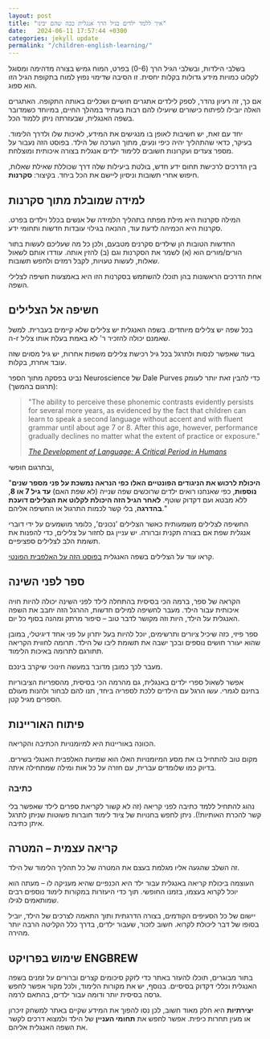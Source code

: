 ```yaml
---
layout: post
title: "איך ללמד ילדים בגיל הרך אנגלית ככה שהם יבינו"
date:   2024-06-11 17:57:44 +0300
categories: jekyll update
permalink: "/children-english-learning/"
---
```


<p>בשלבי הילדות, ובשלבי הגיל הרך (0-6) בפרט, המוח גמיש בצורה מדהימה ומסוגל לקלוט כמויות מידע גדולות בקלות יחסית. זו הסיבה שדימוי נפוץ למוח בתקופת הגיל הזו הוא ספוג.</p>

<p>אם כך, זה רעיון נהדר, לספק לילדים אתגרים חושיים ושכליים באותה התקופה. האתגרים האלה יובילו לפיתוח כישורים שיועילו להם רבות בעתיד במהלך החיים, במיוחד כשמדובר בשפה האנגלית, שבעזרתה ניתן ללמוד הכל.</p>

<p>יחד עם זאת, יש חשיבות לאופן בו מנגישים את המידע, לאיכות שלו ולדרך הלימוד. בעיקר, כדאי שהתהליך יהיה כיפי ונעים, מתוך הערכה של הילד. בפוסט הזה נעבור על מספר צעדים ועקרונות חשובים ללימוד ילדים אנגלית בצורה איכותית ומוצלחת.</p>

<p>בין הדרכים לרכישת תחום ידע חדש, בולטת ביעילות שלה דרך שכוללת שאילת שאלות, חיפוש אחרי תשובות וניסיון ליישם את הכל ביחד. בקיצור:<strong> סקרנות</strong>. </p>

<h2>למידה שמובלת מתוך סקרנות</h2>

<p>המילה סקרנות היא מילת מפתח בתהליך הלמידה של אנשים בכלל וילדים בפרט. סקרנות היא הכמיהה לדעת עוד, ההנאה בגילוי עובדות חדשות ותחומי ידע.</p>

<p>החדשות הטובות הן שילדים סקרנים מטבעם, ולכן כל מה שעליכם לעשות בתור הורים/מורים הוא (א) לשמר את הסקרנות וגם (ב) להזין אותה. עודדו אותם לשאול שאלות, לעשות טעויות, לקבל רמזים ולחפש תשובות.</p>

<p>אחת הדרכים הראשונות בהן תוכלו להשתמש בסקרנות הזו היא באמצעות חשיפה לצלילי השפה.</p>

<h2>חשיפה אל הצלילים</h2>

<p>בכל שפה יש צלילים מיוחדים. בשפה האנגלית יש צלילים שלא קיימים בעברית. למשל ה-r שאמנם יכולה להזכיר ר' לא באמת בעלת אותו צליל.</p>

<p>בעוד שאפשר לנסות ולתרגל בכל גיל רכישת צלילים משפות אחרות, יש גיל מסוים שזה עובד אחרת, בקלות.</p>

<p>נביט בפסקה מתוך הספר Neuroscience של Dale Purves כדי להבין זאת יותר לעומק (תרגום בהמשך): </p>

<blockquote>
<p dir="ltr">"The ability to perceive these phonemic contrasts evidently persists for several more years, as evidenced by the fact that children can learn to speak a second language without accent and with fluent grammar until about age 7 or 8. After this age, however, performance gradually declines no matter what the extent of practice or exposure."</p>
<cite><a href="https://www.ncbi.nlm.nih.gov/books/NBK11007/" title="The Development of Language: A Critical Period in Humans">The Development of Language: A Critical Period in Humans</a></cite>
</blockquote>

<p>ובתרגום חופשי,</p>

<p>"<strong>היכולת לרכוש את הניגודים הפונטיים האלו כפי הנראה נמשכת על פני מספר שנים נוספות</strong>, כפי שאנחנו רואים ילדים שרוכשים שפה שנייה (לא שפת האם) <strong>עד גיל 7 או 8</strong>, ללא מבטא ועם דקדוק שוטף. <strong>לאחר הגיל הזה היכולת לקלוט את הצלילים דועכת בהדרגה</strong>, בלי קשר לכמות התרגול או החשיפה אליהם."</p>

<p>החשיפה לצלילים משמעותית כאשר הצלילים 'נכונים', כלומר מושמעים על ידי דוברי אנגלית שפת אם בצורה תקנית וברורה. יש עניין גם לחזור על צלילים, כדי להפנות את תשומת הלב לצלילים ספציפיים.</p>

<p>קראו עוד על הצלילים בשפה האנגלית <a href="/phonetic-alphabet/" title="בפוסט הזה על האלפבית הפונטי">בפוסט הזה על האלפבית הפונטי</a>.</p>

<h2>ספר לפני השינה</h2>

<p>הקראה של ספר, ברמה הכי בסיסית בהתחלה לילד לפני השינה יכולה להיות חויה איכותית עבור הילד. מעבר לחשיפה למילים חדשות, ההרגל הזה יחבב את השפה האנגלית על הילד, היות וזה מקושר לדבר טוב – סיפור מרתק ומהנה בסוף כל יום.</p>

<p>ספר פיזי, כזה שיכיל ציורים ותרשימים, יוכל להיות בעל יתרון על פני אחד דיגיטלי, במובן שהוא יעורר חושים נוספים ובכך ישבה את תשומת ליבו של הילד. תרומה לחווית הקריאה תתורגם לתרומה באיכות הלימוד.</p>

<p>מעבר לכך כמובן מדובר במעשה חינוכי שיקרב בינכם.</p>

<p>אפשר לשאול ספרי ילדים באנגלית, גם מהרמה הכי בסיסית, מהספריות הציבוריות בחינם לגמרי. עשו הרגל עם הילדים ללכת לספריה ביחד, תנו להם לבחור ולהנות מעולם הספרים מגיל קטן.</p>

<h2>פיתוח האוריינות</h2>

<p>הכוונה באוריינות היא למיומנויות הכתיבה והקריאה.</p>

<p>מקום טוב להתחיל בו את מסע המיומנויות האלו הוא שמיעת האלפבית האנגלי בשירים. בדיוק כמו שלומדים עברית, עם חזרה על כל אות ומילה שמתחילה איתה.</p>

<h3>כתיבה</h3>

<p>נהוג להתחיל ללמד כתיבה לפני קריאה (זה לא קשור לקריאת ספרים לילד שאפשר בלי קשר להכרת האותיות!). ניתן לחפש בחנויות של ציוד לימוד חוברות פשוטות שניתן לתרגל איתן כתיבה.</p>

<h2>קריאה עצמית – המטרה</h2>

<p>זה השלב שהגעה אליו מגלמת בעצם את המטרה של כל תהליך הלימוד של הילד.</p>

<p>העוצמה ביכולת קריאה באנגלית עבור ילד היא הכנפיים שהיא מעניקה לו – מעתה הוא יוכל לקרוא בעצמו, בזמנו החופשי. תוך כדי היעזרות במקורות לימוד נוספים רבים שמותאמים לגילו.</p>

<p>יישום של כל הסעיפים הקודמים, בצורה הדרגתית ותוך התאמה לצרכים של הילד, יוביל בסופו של דבר ליכולת לקרוא. חשוב לזכור, שעבור ילדים, בדרך כלל הקליטה הרבה יותר מהירה.</p>

<h2>שימוש בפרויקט ENGBREW</h2>

<p>בתור מבוגרים, תוכלו להעזר באתר כדי לזקק סיכומים קצרים וברורים על זמנים בשפה האנגלית וכללי דקדוק בסיסיים. בנוסף, יש את מקורות הלימוד, ולכל מקור אפשר לחפש גרסה בסיסית יותר ודומה עבור ילדים, בהתאם לרמה.</p>

<p><strong>יצירתיות</strong> היא חלק מאוד חשוב, לכן נסו להפוך את המידע שקיים באתר למשחק זיכרון או מעין תחרות כיפית. אפשר לחפש את <strong>תחומי העניין</strong> של הילד ולמצוא דרכים לקשר את השפה האנגלית אליהם.</p>
